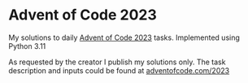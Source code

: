 # Advent of Code 2023
My solutions to daily [Advent of Code 2023](https://adventofcode.com/2023) tasks. Implemented using Python 3.11

As requested by the creator I publish my solutions only. The task description and inputs could be found at [adventofcode.com/2023](https://adventofcode.com/2023)

